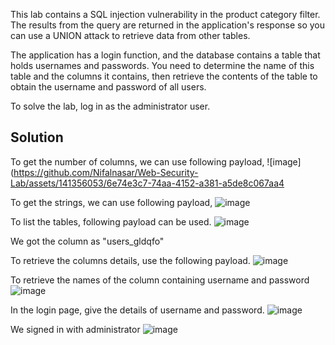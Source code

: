 This lab contains a SQL injection vulnerability in the product category filter. The results from the query are returned in the application's response so you can use a UNION attack to retrieve data from other tables.

The application has a login function, and the database contains a table that holds usernames and passwords. You need to determine the name of this table and the columns it contains, then retrieve the contents of the table to obtain the username and password of all users.

To solve the lab, log in as the administrator user.

## Solution

To get the number of columns, we can use following payload,
![image](https://github.com/Nifalnasar/Web-Security-Lab/assets/141356053/6e74e3c7-74aa-4152-a381-a5de8c067aa4

To get the strings, we can use following payload,
![image](https://github.com/Nifalnasar/Web-Security-Lab/assets/141356053/8c9af730-3ff2-40c7-8546-b6393ccc21ac)

To list the tables, following payload can be used.
![image](https://github.com/Nifalnasar/Web-Security-Lab/assets/141356053/83d287b4-b0d7-4156-962a-68f75301ef9d)

We got the column as "users_gldqfo"

To retrieve the columns details, use the following payload.
![image](https://github.com/Nifalnasar/Web-Security-Lab/assets/141356053/73cfd91b-5cd5-40ed-8bc6-0058a55b63c0)

To retrieve the names of the column containing username and password
![image](https://github.com/Nifalnasar/Web-Security-Lab/assets/141356053/31b9a2eb-8ced-44cc-9314-bb8bb15a22e6)

In the login page, give the details of username and password.
![image](https://github.com/Nifalnasar/Web-Security-Lab/assets/141356053/6efd26b8-671b-4d81-9f97-23b7e7bfc850)

We signed in with administrator
![image](https://github.com/Nifalnasar/Web-Security-Lab/assets/141356053/4d44481b-c559-4795-95ae-c3ae67af7ecf)
